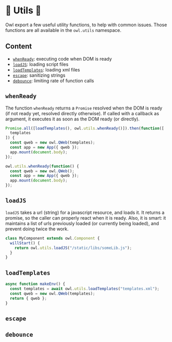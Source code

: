 # 🦉 Utils 🦉

Owl export a few useful utility functions, to help with common issues. Those
functions are all available in the `owl.utils` namespace.

## Content

- [`whenReady`](#whenready): executing code when DOM is ready
- [`loadJS`](#loadjs): loading script files
- [`loadTemplates`](#loadtemplates): loading xml files
- [`escape`](#escape): sanitizing strings
- [`debounce`](#debounce): limiting rate of function calls

## `whenReady`

The function `whenReady` returns a `Promise` resolved when the DOM is ready (if
not ready yet, resolved directly otherwise). If called with a callback as
argument, it executes it as soon as the DOM ready (or directly).

```js
Promise.all([loadTemplates(), owl.utils.whenReady()]).then(function([
  templates
]) {
  const qweb = new owl.QWeb(templates);
  const app = new App({ qweb });
  app.mount(document.body);
});
```

```js
owl.utils.whenReady(function() {
  const qweb = new owl.QWeb();
  const app = new App({ qweb });
  app.mount(document.body);
});
```

## `loadJS`

`loadJS` takes a url (string) for a javascript resource, and loads it. It returns
a promise, so the caller can properly react when it is ready. Also, it is smart:
it maintains a list of urls previously loaded (or currently being loaded), and
prevent doing twice the work.

```js
class MyComponent extends owl.Component {
  willStart() {
    return owl.utils.loadJS("/static/libs/someLib.js");
  }
}
```

## `loadTemplates`

```js
async function makeEnv() {
  const templates = await owl.utils.loadTemplates("templates.xml");
  const qweb = new owl.QWeb(templates);
  return { qweb };
}
```

## `escape`

## `debounce`
